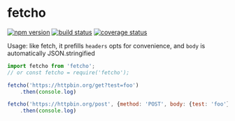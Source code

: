 # fetcho

[![npm version][npm-image]][npm-url]
[![build status][travis-image]][travis-url]
[![coverage status][codecov-image]][codecov-url]

Usage: like fetch, it prefills `headers` opts for convenience, and `body` is automatically JSON.stringified

```js
import fetcho from 'fetcho';
// or const fetcho = require('fetcho');

fetcho('https://httpbin.org/get?test=foo')
	.then(console.log)

fetcho('https://httpbin.org/post', {method: 'POST', body: {test: 'foo'}})
	.then(console.log)
```

[npm-image]: https://img.shields.io/npm/v/fetcho.svg?style=flat-square
[npm-url]: https://www.npmjs.com/package/fetcho
[travis-image]: https://img.shields.io/travis/caub/fetcho.svg?style=flat-square
[travis-url]: https://travis-ci.org/caub/fetcho
[codecov-image]: https://img.shields.io/codecov/c/github/caub/fetcho.svg?style=flat-square
[codecov-url]: https://codecov.io/gh/caub/fetcho
